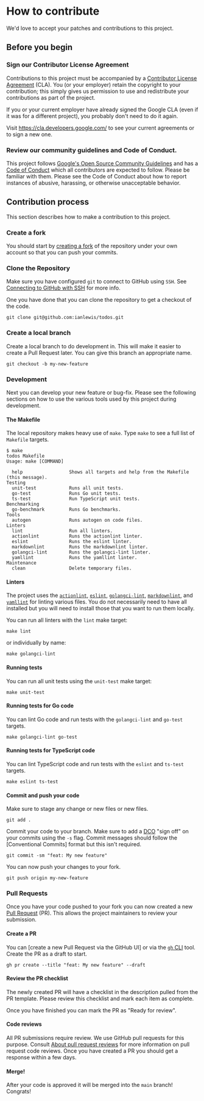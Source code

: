 # How to contribute

We'd love to accept your patches and contributions to this project.

## Before you begin

### Sign our Contributor License Agreement

Contributions to this project must be accompanied by a [Contributor License
Agreement] (CLA). You (or your employer) retain the copyright to your
contribution; this simply gives us permission to use and redistribute your
contributions as part of the project.

If you or your current employer have already signed the Google CLA (even if it
was for a different project), you probably don't need to do it again.

Visit <https://cla.developers.google.com/> to see your current agreements or to
sign a new one.

### Review our community guidelines and Code of Conduct.

This project follows [Google's Open Source Community Guidelines] and has a [Code
of Conduct] which all contributors are expected to follow. Please be familiar
with them. Please see the Code of Conduct about how to report instances of
abusive, harassing, or otherwise unacceptable behavior.

## Contribution process

This section describes how to make a contribution to this project.

### Create a fork

You should start by [creating a fork](https://github.com/ianlewis/todos/fork) of
the repository under your own account so that you can push your commits.

### Clone the Repository

Make sure you have configured `git` to connect to GitHub using `SSH`. See
[Connecting to GitHub with SSH] for more info.

One you have done that you can clone the repository to get a checkout of the
code.

```shell
git clone git@github.com:ianlewis/todos.git
```

### Create a local branch

Create a local branch to do development in. This will make it easier to create a
Pull Request later. You can give this branch an appropriate name.

```shell
git checkout -b my-new-feature
```

### Development

Next you can develop your new feature or bug-fix. Please see the following
sections on how to use the various tools used by this project during
development.

#### The Makefile

The local repository makes heavy use of `make`. Type `make` to see a full list
of `Makefile` targets.

```shell
$ make
todos Makefile
Usage: make [COMMAND]

  help                 Shows all targets and help from the Makefile (this message).
Testing
  unit-test            Runs all unit tests.
  go-test              Runs Go unit tests.
  ts-test              Run TypeScript unit tests.
Benchmarking
  go-benchmark         Runs Go benchmarks.
Tools
  autogen              Runs autogen on code files.
Linters
  lint                 Run all linters.
  actionlint           Runs the actionlint linter.
  eslint               Runs the eslint linter.
  markdownlint         Runs the markdownlint linter.
  golangci-lint        Runs the golangci-lint linter.
  yamllint             Runs the yamllint linter.
Maintenance
  clean                Delete temporary files.
```

#### Linters

The project uses the [`actionlint`](https://github.com/rhysd/actionlint),
[`eslint`](https://eslint.org/),
[`golangci-lint`](https://github.com/golangci/golangci-lint),
[`markdownlint`](https://github.com/DavidAnson/markdownlint), and
[`yamllint`](https://www.yamllint.com/) for linting various files. You do not
necessarily need to have all installed but you will need to install those that
you want to run them locally.

You can run all linters with the `lint` make target:

```shell
make lint
```

or individually by name:

```shell
make golangci-lint
```

#### Running tests

You can run all unit tests using the `unit-test` make target:

```shell
make unit-test
```

#### Running tests for Go code

You can lint Go code and run tests with the `golangci-lint` and `go-test`
targets.

```shell
make golangci-lint go-test
```

#### Running tests for TypeScript code

You can lint TypeScript code and run tests with the `eslint` and `ts-test`
targets.

```shell
make eslint ts-test
```

#### Commit and push your code

Make sure to stage any change or new files or new files.

```shell
git add .
```

Commit your code to your branch. Make sure to add a
[DCO](#developer-certificate-of-origin) "sign off" on your commits using the
`-s` flag. Commit messages should follow the [Conventional Commits] format but
this isn't required.

```shell
git commit -sm "feat: My new feature"
```

You can now push your changes to your fork.

```shell
git push origin my-new-feature
```

### Pull Requests

Once you have your code pushed to your fork you can now created a new
[Pull Request] (PR). This allows the project maintainers to review your submission.

#### Create a PR

You can [create a new Pull Request via the GitHub UI] or via the
[`gh` CLI] tool. Create the PR as a draft to start.

```shell
gh pr create --title "feat: My new feature" --draft
```

#### Review the PR checklist

The newly created PR will have a checklist in the description pulled from the PR
template. Please review this checklist and mark each item as complete.

Once you have finished you can mark the PR as "Ready for review".

#### Code reviews

All PR submissions require review. We use GitHub pull requests for this purpose.
Consult [About pull request reviews] for more information on pull request code
reviews. Once you have created a PR you should get a response within a few days.

#### Merge!

After your code is approved it will be merged into the `main` branch! Congrats!

[Code of Conduct]: CODE_OF_CONDUCT.md
[Contributor License Agreement]: https://cla.developers.google.com/about
[Google's Open Source Community Guidelines]: https://opensource.google/conduct/
[Connecting to GitHub with SSH]: https://docs.github.com/en/authentication/connecting-to-github-with-ssh
[Pull Request]: https://docs.github.com/pull-requests
[`gh` CLI]: https://cli.github.com/
[About pull request reviews]: https://docs.github.com/en/pull-requests/collaborating-with-pull-requests/reviewing-changes-in-pull-requests/about-pull-request-reviews
